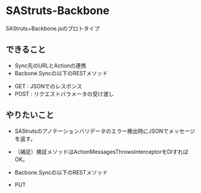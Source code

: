 SAStruts-Backbone
=================

SAStruts+Backbone.jsのプロトタイプ

できること
------
+ Sync先のURLとActionの連携
+ Bacbone.Syncの以下のRESTメソッド
 - GET : JSONでのレスポンス 
 - POST : リクエストパラメータの受け渡し

やりたいこと
------
+ SAStrutsのアノテーションバリデータのエラー検出時にJSONでメッセージを返す。
 - （補足）検証メソッドはActionMessagesThrowsInterceptorをDIすればOK。
+ Bacbone.Syncの以下のRESTメソッド
 - PUT
